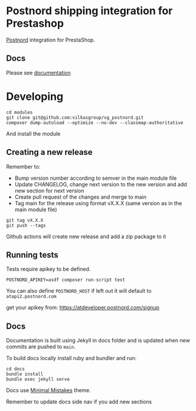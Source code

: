# Postnord shipping integration for Prestashop

[Postnord](https://developer.postnord.com/) integration for PrestaShop.

## Docs

Please see [documentation](https://vilkasgroup.github.io/vg_postnord/)

# Developing

```
cd modules
git clone git@github.com:vilkasgroup/vg_postnord.git
composer dump-autoload --optimize --no-dev --classmap-authoritative
```

And install the module

## Creating a new release

Remember to:
- Bump version number according to semver in the main module file
- Update CHANGELOG, change next version to the new version and add new section for next version
- Create pull request of the changes and merge to main
- Tag main for the release using format vX.X.X (same version as in the main module file)

```
git tag vX.X.X
git push --tags
```

Github actions will create new release and add a zip package to it

## Running tests

Tests require apikey to be defined.

```
POSTNORD_APIKEY=asdf composer run-script test
```

You can also define `POSTNORD_HOST` if left out it will default to `atapi2.postnord.com`

get your apikey from: https://atdeveloper.postnord.com/signup

## Docs

Documentation is built using Jekyll in docs folder and is updated when new commits are pushed to `main`.

To build docs locally install ruby and bundler and run:

```
cd docs
bundle install
bundle exec jekyll serve
```

Docs use [Minimal Mistakes](https://mmistakes.github.io/minimal-mistakes/docs/quick-start-guide/) theme.

Remember to update docs side nav if you add new sections